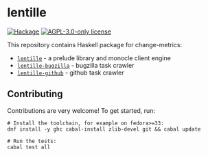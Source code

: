 # lentille

[![Hackage](https://img.shields.io/hackage/v/lentille.svg?logo=haskell)](https://hackage.haskell.org/package/lentille)
[![AGPL-3.0-only license](https://img.shields.io/badge/license-AGPL--3.0--only-blue.svg)](LICENSE)

This repository contains Haskell package for change-metrics:

* [`lentille`](./lentille) - a prelude library and monocle client engine
* [`lentille-bugzilla`](./lentille-bugzilla) - bugzilla task crawler
* [`lentille-github`](./lentille-bugzilla) - github task crawler


## Contributing

Contributions are very welcome!
To get started, run:

```ShellSession
# Install the toolchain, for example on fedora>=33:
dnf install -y ghc cabal-install zlib-devel git && cabal update

# Run the tests:
cabal test all
```
